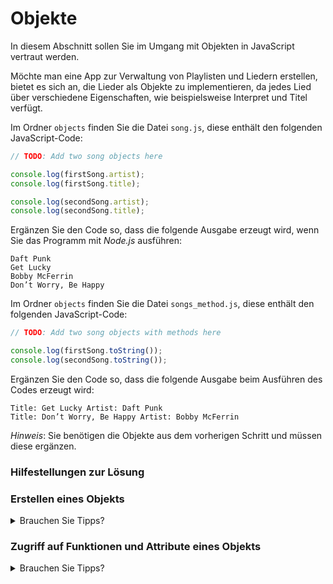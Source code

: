 # Objekte

In diesem Abschnitt sollen Sie im Umgang mit Objekten in JavaScript vertraut werden.

Möchte man eine App zur Verwaltung von Playlisten und Liedern erstellen, bietet es sich an, die Lieder als Objekte zu implementieren, da jedes Lied über verschiedene Eigenschaften, wie beispielsweise Interpret und Titel verfügt.

Im Ordner `objects` finden Sie die Datei `song.js`, diese enthält den folgenden JavaScript-Code:

```js
// TODO: Add two song objects here

console.log(firstSong.artist);
console.log(firstSong.title);

console.log(secondSong.artist);
console.log(secondSong.title);
```

Ergänzen Sie den Code so, dass die folgende Ausgabe erzeugt wird, wenn Sie das Programm mit *Node.js* ausführen:

```shell
Daft Punk
Get Lucky
Bobby McFerrin
Don’t Worry, Be Happy
```

Im Ordner `objects` finden Sie die Datei `songs_method.js`, diese enthält den folgenden JavaScript-Code:

```js
// TODO: Add two song objects with methods here

console.log(firstSong.toString());
console.log(secondSong.toString());
```

Ergänzen Sie den Code so, dass die folgende Ausgabe beim Ausführen des Codes erzeugt wird:

```shell
Title: Get Lucky Artist: Daft Punk
Title: Don’t Worry, Be Happy Artist: Bobby McFerrin
```

*Hinweis*: Sie benötigen die Objekte aus dem vorherigen Schritt und müssen diese ergänzen.

### Hilfestellungen zur Lösung

### Erstellen eines Objekts
<details>
<summary>Brauchen Sie Tipps?</summary>
Objekte werden in JavaScript mittels eines Objektliteral realisiert.

Ein Objektliteral wird in JavaScript mittels `{}` gekennzeichnet. Nachfolgender Code erstellt ein leeres Objekt.

```js
let empty = {};
```

Ein Objektliteral fast unterschiedliche Daten zusammen. Diese werden innerhalb des Objekts als *Key-Value-Pairs* gespeichert. Diese *Key-Value-Pairs* stellen die Attribute und Funktionen eines Objekts dar.

```js
let person = {
  firstName: 'Max',
  lastName: 'Mustermann',
  printName() {
    console.log(this.firstName + ' ' + this.lastName);
  }
};
```

Auf die Attribute und Methoden wird innerhalb eines Objekts mittels des Keyword `this` referenziert. `this` zeigt dabei immer auf unser Objekt.

Greif man von außerhalb des Objekts auf Attribute oder Funktionen zu geschieht dies wie folgt.

```js
let person = {
  firstName: 'Max',
  lastName: 'Mustermann',
  printName() {
    console.log(this.firstName + ' ' + this.lastName);
  }
};

console.log(person.firstName); // Zugriff auf das Attribute `firstName` des Objekts `person`
person.printName(); // Aufruf der Funktion `printName` des Objekts `person`
```
</details>

### Zugriff auf Funktionen und Attribute eines Objekts
<details>
<summary>Brauchen Sie Tipps?</summary>

Um auf Attribute eines Objekts nach der Erstellung zugreifen wird die Punkt-Notation oder Array-Notation verwendet.
Bei Funktionen verwendet man in der Regel die Punkt-Notation auch wenn die Array-Notation hier ebenfalls verwendet werden kann.

```js
console.log(person.firstName); // Zugriff auf das Attribute `firstName` des Objekts `person` mittels Punkt-Notation
console.log(person['firstName']); // Zugriff auf das Attribute `firstName` des Objekts `person` mittels Array-Notation

person.printName(); // Aufruf der Funktion `printName` des Objekts `person` mittels Punkt-Notation
person['printName'](); // Nicht empfohlen: Aufruf der Funktion `printName` des Objekts `person` mittels Array-Notation
```
</details>
